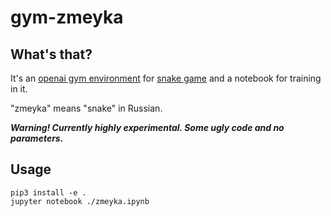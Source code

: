# gym-zmeyka

## What's that?

It's an [openai gym environment](https://gym.openai.com/docs/) for [snake game](https://en.wikipedia.org/wiki/Snake_(video_game_genre)) and a notebook for training in it.

"zmeyka" means "snake" in Russian.

***Warning! Currently highly experimental. Some ugly code and no parameters.***

## Usage

```
pip3 install -e .
jupyter notebook ./zmeyka.ipynb
```
